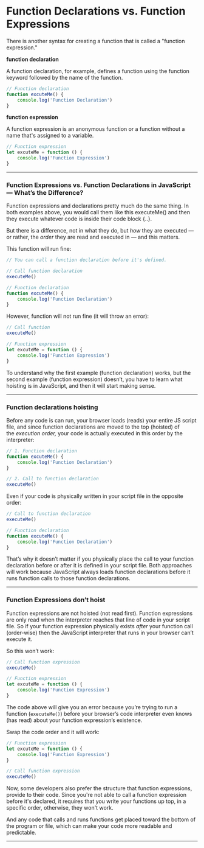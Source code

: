 # Function Declarations vs. Function Expressions

There is another syntax for creating a function that is called a "function expression."

**function declaration**

A function declaration, for example, defines a function using the function keyword followed by the name of the function.

```jsx
// Function declaration
function excuteMe() {
    console.log('Function Declaration')
}
```

**function expression**

A function expression is an anonymous function or a function without a name that's assigned to a variable.

```jsx
// Function expression
let excuteMe = function () {
    console.log('Function Expression')
}
```

***

### Function Expressions vs. Function Declarations in JavaScript — What’s the Difference?

Function expressions and declarations pretty much do the same thing. In both examples above, you would call them like this executeMe() and then they execute whatever code is inside their code block {..}.

But there is a difference, not in what they do, but *how* they are executed — or rather, the *order* they are read and executed in — and this matters.

This function will run fine:

```jsx
// You can call a function declaration before it's defined.

// Call function declaration
executeMe()

// Function declaration
function excuteMe() {
    console.log('Function Declaration')
}
```

However, function will not run fine (it will throw an error):

```jsx
// Call function
executeMe()

// Function expression
let excuteMe = function () {
    console.log('Function Expression')
}
```

To understand why the first example (function declaration) works, but the second example (function expression) doesn’t, you have to learn what hoisting is in JavaScript, and then it will start making sense.

***

### Function declarations hoisting

Before any code is can run, your browser loads (reads) your entire JS script file, and since function declarations are moved to the top (hoisted) of the *execution order,* your code is actually executed in this order by the interpreter:

```jsx
// 1. Function declaration
function excuteMe() {
    console.log('Function Declaration')
}

// 2. Call to function declaration
executeMe()
```

Even if your code is physically written in your script file in the opposite order:

```jsx
// Call to function declaration
executeMe()

// Function declaration
function excuteMe() {
    console.log('Function Declaration')
}
```

That’s why it doesn’t matter if you physically place the call to your function declaration before or after it is defined in your script file. Both approaches will work because JavaScript always loads function declarations before it runs function calls to those function declarations.

***

### Function Expressions don’t hoist

Function expressions are not hoisted (not read first). Function expressions are only read when the interpreter reaches that line of code in your script file. So if your function expression physically exists *after* your function call (order-wise) then the JavaScript interpreter that runs in your browser can’t execute it.

So this won’t work:

```jsx
// Call function expression
executeMe()

// Function expression
let excuteMe = function () {
    console.log('Function Expression')
}
```

The code above will give you an error because you’re trying to run a function (`executeMe()`) before your browser’s code interpreter even knows (has read) about your function expression’s existence.

Swap the code order and it will work:

```jsx
// Function expression
let excuteMe = function () {
    console.log('Function Expression')
}

// Call function expression
executeMe()
```

Now, some developers also prefer the structure that function expressions, provide to their code. Since you're not able to call a function expression before it's declared, it requires that you write your functions up top, in a specific order, otherwise, they won't work.

And any code that calls and runs functions get placed toward the bottom of the program or file, which can make your code more readable and predictable.

***